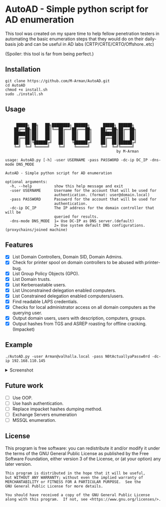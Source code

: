 # AutoAD - Simple python script for AD enumeration

This tool was created on my spare time to help fellow penetration testers in automating the basic enumeration steps that they would do on their daily-basis job and can be useful in AD labs (CRTP/CRTE/CRTO/Offshore..etc)  

(Spoiler: this tool is far from being perfect.)

## Installation
```shell
git clone https://github.com/M-Arman/AutoAD.git
cd AutoAD
chmod +x install.sh
sudo ./install.sh
```

## Usage
```none
	    
	 █████╗ ██╗   ██╗████████╗ ██████╗      █████╗ ██████╗ 
	██╔══██╗██║   ██║╚══██╔══╝██╔═══██╗    ██╔══██╗██╔══██╗
	███████║██║   ██║   ██║   ██║   ██║    ███████║██║  ██║
	██╔══██║██║   ██║   ██║   ██║   ██║    ██╔══██║██║  ██║
	██║  ██║╚██████╔╝   ██║   ╚██████╔╝    ██║  ██║██████╔╝
	╚═╝  ╚═╝ ╚═════╝    ╚═╝    ╚═════╝     ╚═╝  ╚═╝╚═════╝ 
			                                      by M-Arman
                                                       
usage: AutoAD.py [-h] -user USERNAME -pass PASSWORD -dc-ip DC_IP -dns-mode DNS_MODE

AutoAD - Simple python script for AD enumeration

optional arguments:
  -h, --help          show this help message and exit
  -user USERNAME      Username for the account that will be used for
                      authentication. (format: user@domain.local)
  -pass PASSWORD      Password for the account that will be used for
                      authentication.
  -dc-ip DC_IP        The IP address for the domain controller that will be
                      queried for results.
  -dns-mode DNS_MODE  1= Use DC-IP as DNS server.(default)
                      2= Use system default DNS configurations.(proxychains/joined machine)
```

## Features
- [x] List Domain Controllers, Domain SID, Domain Admins.
- [x] Check for printer spool on domain controllers to be abused with printer-bug.
- [x] List Group Policy Objects (GPO).
- [x] List Domain trusts.
- [x] List Kerberoastable users.
- [x] List Unconstrained delegation enabled computers.
- [x] List Constrained delegation enabled computers/users.
- [x] Find readable LAPS credentials.
- [x] Checks for local administrator access on all domain computers as the querying user.
- [x] Output domain users, users with description, computers, groups.
- [x] Output hashes from TGS and ASREP roasting for offline cracking. (Impacket)

## Example

```./AutoAD.py -user Arman@valhalla.local -pass N0tActuallyaPassw0rd -dc-ip 192.168.110.145```
<details><summary>Screenshot</summary>
	
![example here](images/example.png)
</details>

## Future work

- [ ] Use OOP.
- [ ] Use hash authentication.
- [ ] Replace impacket hashes dumping method.
- [ ] Exchange Servers enumeration
- [ ] MSSQL enumeration.

## License

 This program is free software: you can redistribute it and/or modify
    it under the terms of the GNU General Public License as published by
    the Free Software Foundation, either version 3 of the License, or
    (at your option) any later version.

    This program is distributed in the hope that it will be useful,
    but WITHOUT ANY WARRANTY; without even the implied warranty of
    MERCHANTABILITY or FITNESS FOR A PARTICULAR PURPOSE.  See the
    GNU General Public License for more details.

    You should have received a copy of the GNU General Public License
    along with this program.  If not, see <https://www.gnu.org/licenses/>.
